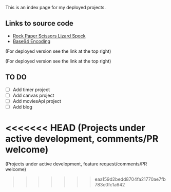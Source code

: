 This is an index page for my deployed projects.

## Links to source code

- <a href="https://github.com/3willows/rpsLizardSpock" target="_blank">Rock Paper Scissors Lizard Spock</a>
- <a href="https://github.com/3willows/messages" target="_blank">Base64 Encoding</a>

(For deployed version see the link at the top right)

(For deployed version see the link at the top right)

## TO DO

- [ ] Add timer project
- [ ] Add canvas project
- [ ] Add moviesApi project
- [ ] Add blog

<<<<<<< HEAD
(Projects under active development, comments/PR welcome)
=======
(Projects under active development, feature request/comments/PR welcome)
>>>>>>> eaa159d2bedd8704fa21770ae7fb783c0fc1a642
